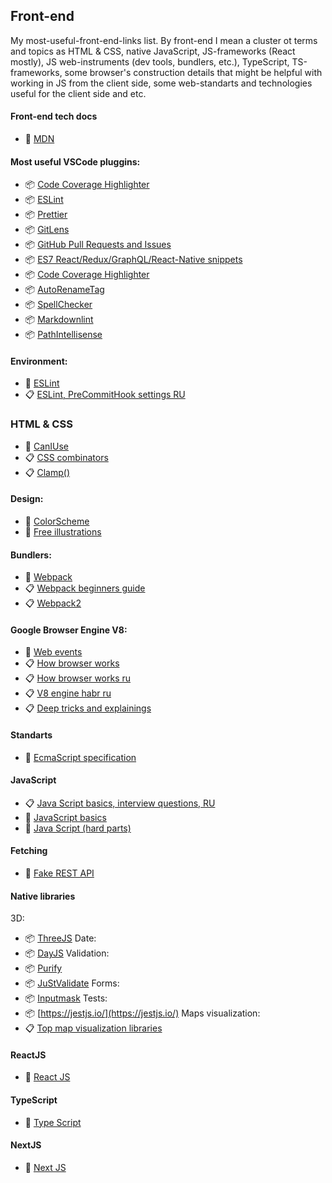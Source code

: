 ## Front-end

My most-useful-front-end-links list. 
By front-end I mean a cluster ot terms and topics as HTML & CSS, native JavaScript, JS-frameworks (React mostly), JS web-instruments (dev tools, bundlers, etc.), TypeScript, TS-frameworks, some browser's construction details that might be helpful with working in JS from the client side, some web-standarts and technologies useful for the client side and etc.

#### Front-end tech docs
- 🧾 [MDN](https://developer.mozilla.org/en-US/)

#### Most useful VSCode pluggins:
- 📦 [Code Coverage Highlighter ](https://marketplace.visualstudio.com/items?itemName=brainfit.vscode-coverage-highlighter)
- 📦 [ESLint](https://marketplace.visualstudio.com/items?itemName=dbaeumer.vscode-eslint)
- 📦 [Prettier](https://marketplace.visualstudio.com/items?itemName=esbenp.prettier-vscode)
- 📦 [GitLens](https://marketplace.visualstudio.com/items?itemName=eamodio.gitlens)
- 📦 [GitHub Pull Requests and Issues ](https://marketplace.visualstudio.com/items?itemName=GitHub.vscode-pull-request-github)
- 📦 [ES7 React/Redux/GraphQL/React-Native snippets](https://marketplace.visualstudio.com/items?itemName=dsznajder.es7-react-js-snippets)
- 📦 [Code Coverage Highlighter ](https://marketplace.visualstudio.com/items?itemName=brainfit.vscode-coverage-highlighter)
- 📦 [AutoRenameTag](https://marketplace.visualstudio.com/items?itemName=formulahendry.auto-rename-tag)
- 📦 [SpellChecker](https://marketplace.visualstudio.com/items?itemName=streetsidesoftware.code-spell-checker)
- 📦 [Markdownlint](https://marketplace.visualstudio.com/items?itemName=DavidAnson.vscode-markdownlint)
- 📦 [PathIntellisense](https://marketplace.visualstudio.com/items?itemName=christian-kohler.path-intellisense)

#### Environment:
- 🧾 [ESLint](https://eslint.org/)
- 📋 [ESLint, PreCommitHook settings RU](https://maxpfrontend.ru/vebinary/nastroyka-eslint-prettier-pre-commit-hook-create-react-app-visual-studio-code/)

### HTML & CSS
- 🤖 [CanIUse](https://caniuse.com/)
- 📋 [CSS combinators](https://www.w3schools.com/css/css_combinators.asp)
- 📋 [Clamp()](https://piccalil.li/quick-tip/use-css-clamp-to-create-a-more-flexible-wrapper-utility/)

#### Design:
- 🤖 [ColorScheme](https://colorscheme.ru/)
- 🤖 [Free illustrations](https://undraw.co/)

#### Bundlers:
- 🧾 [Webpack](https://webpack.js.org/)
- 📋 [Webpack beginners guide](https://dev.to/carriepascale/a-very-beginner-s-guide-to-webpack-2jal)
- 📋 [Webpack2](https://habr.com/ru/post/519064/)

#### Google Browser Engine V8:
- 🧾 [Web events](https://developer.mozilla.org/ru/docs/Web/Events)
- 📋 [How browser works](https://www.html5rocks.com/en/tutorials/internals/howbrowserswork/)
- 📋 [How browser works ru](https://www.html5rocks.com/ru/tutorials/internals/howbrowserswork/)
- 📋 [V8 engine habr ru](https://habr.com/ru/company/ruvds/blog/337460/)
- 📋 [Deep tricks and explainings](https://mrale.ph/)

#### Standarts
- 🧾 [EcmaScript specification](https://tc39.es/ecma262/)

#### JavaScript
- 📋 [Java Script basics, interview questions, RU](https://github.com/PavPavv/MyJSCheatsheet)
- 🔖 [JavaScript basics](./js_basics.md)
- 🔖 [Java Script (hard parts)](./js.md)

#### Fetching
- 🤖 [Fake REST API](https://jsonplaceholder.typicode.com/)

#### Native libraries
3D:
- 📦 [ThreeJS](https://threejs.org/)
Date:
- 📦 [DayJS](https://github.com/iamkun/dayjs)
Validation:
- 📦 [Purify](https://www.npmjs.com/package/purify)
- 📦 [JuStValidate](https://github.com/horprogs/Just-validate)
Forms:
- 📦 [Inputmask](https://github.com/RobinHerbots/Inputmask)
Tests:
- 📦 [https://jestjs.io/](https://jestjs.io/)
Maps visualization:
- 📋 [Top map visualization libraries](https://habr.com/ru/post/318600/)

#### ReactJS
- 🔖 [React JS](./react.md)

#### TypeScript
- 🔖 [Type Script](./ts.md)

#### NextJS
- 🔖 [Next JS](./next.md)
